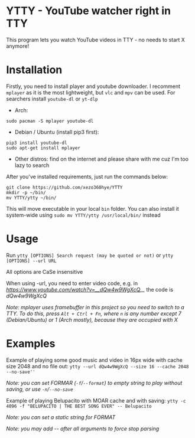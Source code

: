 # YTTY - YouTube watcher right in TTY

This program lets you watch YouTube videos in TTY - no needs to start X anymore!

# Installation

Firstly, you need to install player and youtube downloader. I recomment `mplayer` as it is the most lightweight, but `vlc` and `mpv` can be used. For searchers install `youtube-dl` or `yt-dlp`

* Arch:

```
sudo pacman -S mplayer youtube-dl
```

* Debian / Ubuntu (install pip3 first):

```
pip3 install youtube-dl
sudo apt-get install mplayer
```

* Other distros: find on the internet and please share with me cuz I'm too lazy to search

After you've installed requirements, just run the commands below:

```
git clone https://github.com/xezo360hye/YTTY
mkdir -p ~/bin/
mv YTTY/ytty ~/bin/
```

This will move executable in your local `bin` folder. You can also install it system-wide using `sudo mv YTTY/ytty /usr/local/bin/` instead

# Usage

Run `ytty [OPTIONS] Search request (may be quoted or not)` or `ytty [OPTIONS] --url URL`

All options are CaSe insensitive

When using -url, you need to enter video code, e.g. in *https://www.youtube.com/watch?v=__dQw4w9WgXcQ__* the code is *dQw4w9WgXcQ*

*Note: mplayer uses framebuffer in this project so you need to switch to a TTY. To do this, press `Alt + Ctrl + Fn`, where `n` is any number except 7 (Debian/Ubuntu) or 1 (Arch mostly), because they are occupied with X*

# Examples

Example of playing some good music and video in 16px wide with cache size 2048 and no file out: `ytty --url dQw4w9WgXcQ --size 16 --cache 2048 --no-save''`

*Note: you can set FORMAR (`-f`/`--format`) to empty string to play without saving, or use `-n`/`--no-save`*

Example of playing Belupacito with MOAR cache and with saving: `ytty -c 4096 -f "BELUPACITO | THE BEST SONG EVER" -- Belupacito`

*Note: you can set a static string for FORMAT*

*Note: you may add -- after all arguments to force stop parsing*
